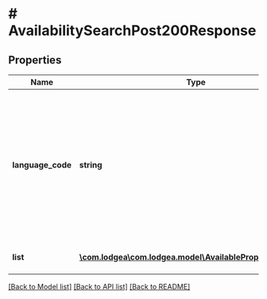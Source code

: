 # # AvailabilitySearchPost200Response

## Properties

Name | Type | Description | Notes
------------ | ------------- | ------------- | -------------
**language_code** | **string** | The language code of the language in which the descriptive texts for each found property are returned.&lt;p&gt;Please note that beside the general restrictions listed below only languages configured during system setup for your respective tenant are allowed.&lt;/p&gt;&lt;p&gt;See also &lt;a href&#x3D;\&quot;#isolanguage-codes\&quot;&gt;in the appendix&lt;/a&gt;.&lt;/p&gt; |
**list** | [**\com.lodgea\com.lodgea.model\AvailablePropertiesInner1[]**](AvailablePropertiesInner1.md) | A list of available properties matching the given criteria. |

[[Back to Model list]](../../README.md#models) [[Back to API list]](../../README.md#endpoints) [[Back to README]](../../README.md)
